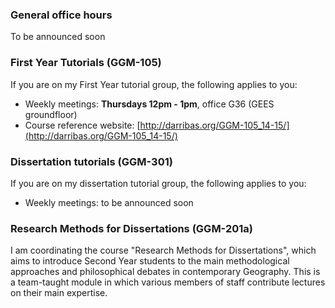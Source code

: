 
### General office hours

To be announced soon

### First Year Tutorials (GGM-105)

If you are on my First Year tutorial group, the following applies to you:

* Weekly meetings: **Thursdays 12pm - 1pm**, office G36 (GEES groundfloor)
* Course reference website: [http://darribas.org/GGM-105_14-15/](http://darribas.org/GGM-105_14-15/)

### Dissertation tutorials (GGM-301)

If you are on my dissertation tutorial group, the following applies to you:

* Weekly meetings: to be announced soon

### Research Methods for Dissertations (GGM-201a)

I am coordinating the course "Research Methods for Dissertations", which aims to introduce Second Year students to the main methodological approaches and philosophical debates in contemporary Geography. This is a team-taught module in which various members of staff contribute lectures on their main expertise.
